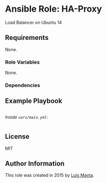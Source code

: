 # Ansible Role: HA-Proxy

Load Balancer on Ubuntu 14

## Requirements

None.

### Role Variables

None.

### Dependencies


## Example Playbook

```yml
```

*Inside `vars/main.yml`*:

```yml
```

## License

MIT

## Author Information

This role was created in 2015 by [Luis Mayta](http://github.com/luismayta).
